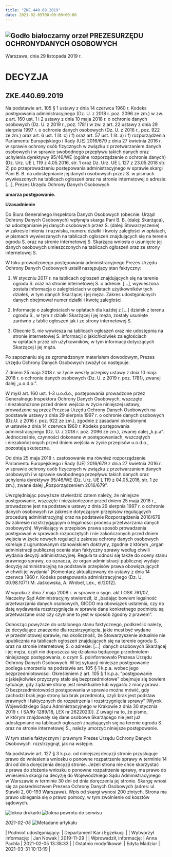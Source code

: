 ```yaml
---
title: "ZKE.440.69.2019"
date: 2021-02-05T00:00:00+00:00
---
```



![Godło białoczarny orzeł](/bundles/app/img/orzeł2.png)
PREZESURZĘDU OCHRONYDANYCH OSOBOWYCH
------------------------------------




 Warszawa, dnia 29
 listopada
 2019 r.
 


 DECYZJA
=========


ZKE.440.69.2019
---------------


Na podstawie art. 105 § 1 ustawy z dnia 14 czerwca 1960 r. Kodeks postępowania administracyjnego (Dz. U. z 2018 r. poz. 2096 ze zm.) w zw. z art. 160 ust. 1 i 2 ustawy z dnia 10 maja 2018 r. o ochronie danych osobowych (Dz. U. z 2019 r., poz. 1781) w zw. z art. 22 ustawy z dnia 29 sierpnia 1997 r. o ochronie danych osobowych (Dz. U. z 2016 r., poz. 922 ze zm.) oraz art. 6 ust. 1 lit. c) i f) oraz art. 57 ust. 1 lit. a) i f) rozporządzenia Parlamentu Europejskiego i Rady (UE) 2016/679 z dnia 27 kwietnia 2016 r. w sprawie ochrony osób fizycznych w związku z przetwarzaniem danych osobowych i w sprawie swobodnego przepływu takich danych oraz uchylenia dyrektywy 95/46/WE (ogólne rozporządzenie o ochronie danych) (Dz. Urz. UE L 119 z 4.05.2016, str. 1 oraz Dz. Urz. UE L 127 z 23.05.2018 str. 2) po przeprowadzeniu postępowania administracyjnego w sprawie skargi Pani B. B. na udostępnianie jej danych osobowych przez S. w pismach wywieszonych na tablicach ogłoszeń oraz na stronie internetowej o adresie: […], Prezes Urzędu Ochrony Danych Osobowych


**umarza postępowanie.**


**Uzasadnienie**


Do Biura Generalnego Inspektora Danych Osobowych (obecnie: Urząd Ochrony Danych Osobowych) wpłynęła skarga Pani B. B. (dalej: Skarżąca), na udostępnianie jej danych osobowych przez S. (dalej: Stowarzyszenie) w zakresie imienia i nazwiska, numeru działki i kwoty zaległości w opłatach, w pismach wywieszanych na tablicach ogłoszeń znajdujących się na terenie ogrodu S. oraz na stronie internetowej S. Skarżąca wniosła o usunięcie jej danych osobowych umieszczonych na tablicach ogłoszeń oraz ze strony internetowej S.


W toku prowadzonego postępowania administracyjnego Prezes Urzędu Ochrony Danych Osobowych ustalił następujący stan faktyczny:


1. W styczniu 2017 r. na tablicach ogłoszeń znajdujących się na terenie ogrodu S. oraz na stronie internetowej S. o adresie: […], wywieszona została informacja o zaległościach w opłatach użytkowników tych działek, w tym danych Skarżącej i jej męża. Zakres udostępnionych danych obejmował numer działki i kwotę zaległości.


2. Informacje o zaległościach w opłatach dla każdej z […] działek z terenu ogrodu S., w tym z działki Skarżącej i jej męża, zostały usunięte zarówno z tablic ogłoszeń jak i ze strony internetowej S.


3. Obecnie S. nie wywiesza na tablicach ogłoszeń oraz nie udostępnia na stronie internetowej S. informacji o jakichkolwiek zaległościach w opłatach przez ich użytkowników, w tym informacji dotyczących Skarżącej i jej męża.


Po zapoznaniu się ze zgromadzonym materiałem dowodowym, Prezes Urzędu Ochrony Danych Osobowych zważył co następuje.


Z dniem 25 maja 2018 r. w życie weszły przepisy ustawy z dnia 10 maja 2018 r. o ochronie danych osobowych (Dz. U. z 2019 r. poz. 1781), zwanej dalej „u.o.d.o.”.


W myśl art. 160 ust. 1-3 u.o.d.o., postępowania prowadzone przez Generalnego Inspektora Ochrony Danych Osobowych, wszczęte i niezakończone przed dniem wejścia w życie niniejszej ustawy, prowadzone są przez Prezesa Urzędu Ochrony Danych Osobowych na podstawie ustawy z dnia 29 sierpnia 1997 r. o ochronie danych osobowych (Dz.U. z 2016 r. poz. 922 ze zm.), zgodnie z zasadami określonymi w ustawie z dnia 14 czerwca 1960 r. Kodeks postępowania administracyjnego (Dz. U. z 2018 r. poz. 2096 ze zm.), zwanej dalej „k.p.a”. Jednocześnie, czynności dokonane w postępowaniach, wszczętych i niezakończonych przed dniem wejścia w życie przepisów u.o.d.o., pozostają skuteczne.


Od dnia 25 maja 2018 r. zastosowanie ma również rozporządzenie Parlamentu Europejskiego i Rady (UE) 2016/679 z dnia 27 kwietnia 2016 r. w sprawie ochrony osób fizycznych w związku z przetwarzaniem danych osobowych i w sprawie swobodnego przepływu takich danych oraz uchylenia dyrektywy 95/46/WE (Dz. Urz. UE L 119 z 04.05.2016, str. 1 ze zm.), zwane dalej „Rozporządzeniem 2016/679”.


Uwzględniając powyższe stwierdzić zatem należy, że niniejsze postępowanie, wszczęte i niezakończone przed dniem 25 maja 2018 r., prowadzone jest na podstawie ustawy z dnia 29 sierpnia 1997 r. o ochronie danych osobowych (w zakresie dotyczącym przepisów regulujących procedurę administracyjną) oraz na podstawie Rozporządzenia 2016/679 (w zakresie rozstrzygającym o legalności procesu przetwarzania danych osobowych). Wynikający w przepisów prawa sposób prowadzenia postępowań w sprawach rozpoczętych i nie zakończonych przed dniem wejścia w życie nowych regulacji z zakresu ochrony danych osobowych koreluje z ugruntowanym stanowiskiem doktryny, zgodnie z którym „organ administracji publicznej ocenia stan faktyczny sprawy według chwili wydania decyzji administracyjnej. Reguła ta odnosi się także do oceny stanu prawnego sprawy, co oznacza, że organ administracji publicznej wydaje decyzję administracyjną na podstawie przepisów prawa obowiązujących w chwili jej wydania” [Komentarz aktualizowany do ustawy z dnia 14 czerwca 1960 r. Kodeks postępowania administracyjnego (Dz. U. 00.98.1071) M. Jaśkowska, A. Wróbel, Lex., el/2012].


W wyroku z dnia 7 maja 2008 r. w sprawie o sygn. akt I OSK 761/07, Naczelny Sąd Administracyjny stwierdził, iż „badając bowiem legalność przetwarzania danych osobowych, GIODO ma obowiązek ustalenia, czy na datę wydawania rozstrzygnięcia w sprawie dane konkretnego podmiotu są przetwarzane oraz czy czynione to jest w sposób zgodny z prawem”.


Odnosząc powyższe do ustalonego stanu faktycznego, podkreślić należy, że decydujące znaczenie dla rozstrzygnięcia, jakie musi być wydane w przedmiotowej sprawie, ma okoliczność, że Stowarzyszenie aktualnie nie upublicznia na tablicach ogłoszeń znajdujących się na terenie ogrodu S. oraz na stronie internetowej S. o adresie: […]  danych osobowych Skarżącej i jej męża, czyli nie dopuszcza się działania będącego przedmiotem niniejszego postępowania, o czym S. poinformowało Prezesa Urzędu Ochrony Danych Osobowych. W tej sytuacji niniejsze postępowanie podlega umorzeniu na podstawie art. 105 § 1 k.p.a. wobec jego bezprzedmiotowości. Określeniem z art. 105 § 1 k.p.a. "postępowanie z jakiejkolwiek przyczyny stało się bezprzedmiotowe" obejmuje się bowiem sytuacje, gdy żądanie strony jest nieaktualne lub wygasło z mocy prawa. O bezprzedmiotowości postępowania w sprawie można mówić, gdy zachodzi brak jego strony lub brak przedmiotu, czyli brak jest podstaw prawnych i faktycznych do rozpatrzenia i rozstrzygnięcia sprawy” [Wyrok Wojewódzkiego Sądu Administracyjnego w Krakowie z dnia 30 stycznia 2019 r. I SA/Kr 1289/18, LEX nr 2622023)]. Z uwagi na to, że pismo, w którym znajdowały się dane osobowe Skarżącego nie jest już udostępniane na tablicach ogłoszeń znajdujących się na terenie ogrodu S. oraz na stronie internetowej S., należy umorzyć niniejsze postępowanie.


W tym stanie faktycznym i prawnym Prezes Urzędu Ochrony Danych Osobowych  rozstrzygnął, jak na wstępie.


Na podstawie art. 127 § 3 k.p.a. od niniejszej decyzji stronie przysługuje prawo do wniesienia wniosku o ponowne rozpatrzenie sprawy w terminie 14 dni od dnia doręczenia decyzji stronie. Jeżeli strona nie chce skorzystać z prawa do złożenia wniosku o ponowne rozpatrzenie sprawy, ma prawo do wniesienia skargi na decyzję do Wojewódzkiego Sądu Administracyjnego w Warszawie w terminie 30 dni od dnia doręczenia jej stronie. Skargę wnosi się za pośrednictwem Prezesa Ochrony Danych Osobowych (adres: ul. Stawki 2, 00-193 Warszawa). Wpis od skargi wynosi 200 złotych. Strona ma prawo ubiegania się o prawo pomocy, w tym zwolnienie od kosztów sądowych.



![Iokna drukarki](/bundles/app/img/ico/print.svg "Kliknij aby zobaczyć wersję do wydruku.")
![Iokna powrotu do serwisu](/bundles/app/img/ico/back.svg "Kliknij aby wrócić do normalnej wersji serwisu.")


*2021-02-05*
![Metadane artykułu](/bundles/app/img/metadane-s3.png "Metadane artykułu")




| Podmiot udostępniający: | Departament Kar i Egzekucji |
| Wytworzył informację: | Jan Nowak | 2019-11-29 |
| Wprowadził‚ informację: | Anna Pachla | 2021-02-05 13:38:33 |
| Ostatnio modyfikował: | Edyta Madziar | 2021-03-31 10:13:19 |


